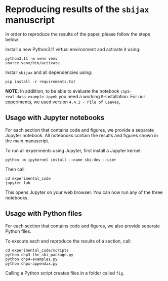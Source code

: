 # Reproducing results of the `sbijax` manuscript

In order to reproduce the results of the paper, please follow the steps below.

Install a new Python3.11 virtual environment and activate it using:

```shell
python3.11 -m venv venv
source venv/bin/activate
```

Install `sbijax` and all dependencies using:
```shell
pip install -r requirements.txt
```

**NOTE**: In addiition, to be able to evaluate the notebook `chp5-real_data_example.ipynb` you need a working
`R`-installation. For our experiments, we used version `4.4.2 - Pile of Leaves`,

## Usage with Jupyter notebooks

For each section that contains code and figures, we provide a separate Jupyter notebook.
All notebooks contain the results and figures shown in the main manuscript.

 To run all experiments using Jupyter, first install a Jupyter kernel:
```shell
python -m ipykernel install --name sbi-dev --user
```

Then call
```shell
cd experimental_code
jupyter lab
```

This opens Jupyter on your web browser. You can now run any of the three notebooks.

## Usage with Python files

For each section that contains code and figures, we also provide separate Python files.

To execute each and reproduce the results of a section, call:
```shell
cd experimental_code/scripts
python chp3-the_sbi_package.py
python chp4-examples.py
python chpx-appendix.py
```

Calling a Python script creates files in a folder called `fig`.
